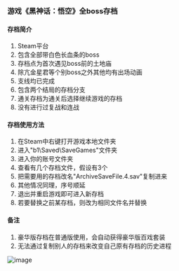 <h3>游戏《黑神话：悟空》全boss存档</h3>

<h4>存档简介</h4>
<ol>
  <li>Steam平台</li>
  <li>包含全部带白色长血条的boss</li>
  <li>存档点为首次遇见boss前的土地庙</li>
  <li>除亢金星君等个别boss之外其他均有出场动画</li>
  <li>支线均已完成</li>
  <li>包含两个结局的存档分支</li>
  <li>通关存档为通关后选择继续游戏的存档</li>
  <li>没有进行过复战和连战</li>
</ol>

<h4>存档使用方法</h4>
<ol>
  <li>在Steam中右键打开游戏本地文件夹</li>
  <li>进入"b1\Saved\SaveGames"文件夹</li>
  <li>进入你的账号文件夹</li>
  <li>查看有几个存档文件，假设有3个</li>
  <li>把需要用的存档改名"ArchiveSaveFile.4.sav"复制进来</li>
  <li>其他情况同理，序号顺延</li>
  <li>退出并重启游戏即可进入新存档</li>
  <li>若要替换之前某存档，则改为相同文件名并替换</li>
</ol>

<h4>备注</h4>
<ol>
  <li>豪华版存档在普通版使用，会自动获得豪华版百戏套装</li>
  <li>无法通过复制别人的存档来改变自己原有存档的历史进程</li>
</ol>

![image](https://github.com/shitarayuuhi/Black_Myth_Wukong_Save_Files/blob/main/img/2358720_20240928145816_1.png)
